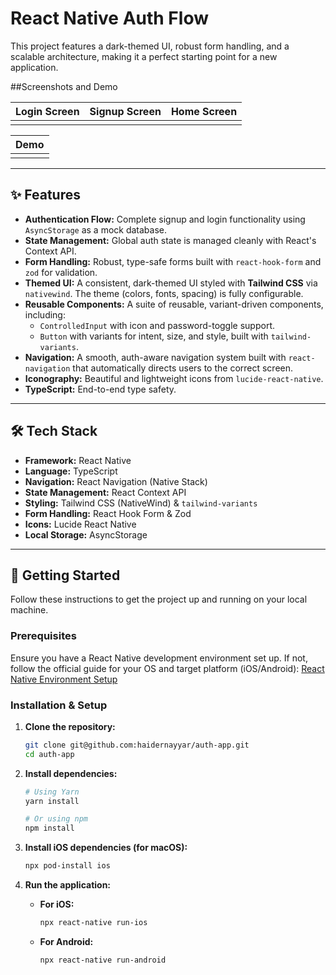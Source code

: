 # React Native Auth Flow

This project features a dark-themed UI, robust form handling, and a scalable architecture, making it a perfect starting point for a new application.


##Screenshots and Demo

| Login Screen | Signup Screen | Home Screen |
| :----------: | :-----------: | :---------: |
|  |  |  |


| Demo |
| :------: |
|          |



---
## ✨ Features

* **Authentication Flow:** Complete signup and login functionality using `AsyncStorage` as a mock database.
* **State Management:** Global auth state is managed cleanly with React's Context API.
* **Form Handling:** Robust, type-safe forms built with `react-hook-form` and `zod` for validation.
* **Themed UI:** A consistent, dark-themed UI styled with **Tailwind CSS** via `nativewind`. The theme (colors, fonts, spacing) is fully configurable.
* **Reusable Components:** A suite of reusable, variant-driven components, including:
    * `ControlledInput` with icon and password-toggle support.
    * `Button` with variants for intent, size, and style, built with `tailwind-variants`.
* **Navigation:** A smooth, auth-aware navigation system built with `react-navigation` that automatically directs users to the correct screen.
* **Iconography:** Beautiful and lightweight icons from `lucide-react-native`.
* **TypeScript:** End-to-end type safety.

---
## 🛠️ Tech Stack

* **Framework:** React Native
* **Language:** TypeScript
* **Navigation:** React Navigation (Native Stack)
* **State Management:** React Context API
* **Styling:** Tailwind CSS (NativeWind) & `tailwind-variants`
* **Form Handling:** React Hook Form & Zod
* **Icons:** Lucide React Native
* **Local Storage:** AsyncStorage

---
## 🚀 Getting Started

Follow these instructions to get the project up and running on your local machine.

### Prerequisites

Ensure you have a React Native development environment set up. If not, follow the official guide for your OS and target platform (iOS/Android):
[React Native Environment Setup](https://reactnative.dev/docs/environment-setup)

### Installation & Setup

1.  **Clone the repository:**
    ```bash
    git clone git@github.com:haidernayyar/auth-app.git
    cd auth-app
    ```

2.  **Install dependencies:**
    ```bash
    # Using Yarn
    yarn install

    # Or using npm
    npm install
    ```

3.  **Install iOS dependencies (for macOS):**
    ```bash
    npx pod-install ios
    ```

4.  **Run the application:**

    * **For iOS:**
        ```bash
        npx react-native run-ios
        ```
    * **For Android:**
        ```bash
        npx react-native run-android
        ```